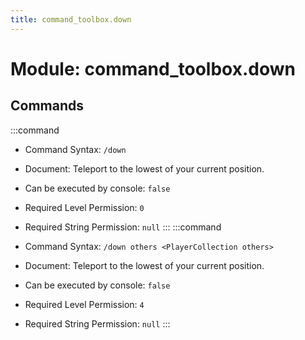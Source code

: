 ```yaml
---
title: command_toolbox.down
---
```



# Module: command_toolbox.down

## Commands
:::command
- Command Syntax: `/down`
- Document:   Teleport to the lowest of your current position.


- Can be executed by console: `false`
- Required Level Permission: `0`
- Required String Permission: `null`
:::
:::command
- Command Syntax: `/down others <PlayerCollection others>`
- Document:   Teleport to the lowest of your current position.


- Can be executed by console: `false`
- Required Level Permission: `4`
- Required String Permission: `null`
:::
